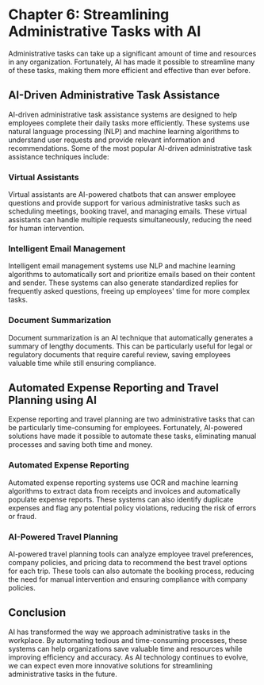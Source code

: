 Chapter 6: Streamlining Administrative Tasks with AI
====================================================

Administrative tasks can take up a significant amount of time and resources in any organization. Fortunately, AI has made it possible to streamline many of these tasks, making them more efficient and effective than ever before.

AI-Driven Administrative Task Assistance
----------------------------------------

AI-driven administrative task assistance systems are designed to help employees complete their daily tasks more efficiently. These systems use natural language processing (NLP) and machine learning algorithms to understand user requests and provide relevant information and recommendations. Some of the most popular AI-driven administrative task assistance techniques include:

### Virtual Assistants

Virtual assistants are AI-powered chatbots that can answer employee questions and provide support for various administrative tasks such as scheduling meetings, booking travel, and managing emails. These virtual assistants can handle multiple requests simultaneously, reducing the need for human intervention.

### Intelligent Email Management

Intelligent email management systems use NLP and machine learning algorithms to automatically sort and prioritize emails based on their content and sender. These systems can also generate standardized replies for frequently asked questions, freeing up employees' time for more complex tasks.

### Document Summarization

Document summarization is an AI technique that automatically generates a summary of lengthy documents. This can be particularly useful for legal or regulatory documents that require careful review, saving employees valuable time while still ensuring compliance.

Automated Expense Reporting and Travel Planning using AI
--------------------------------------------------------

Expense reporting and travel planning are two administrative tasks that can be particularly time-consuming for employees. Fortunately, AI-powered solutions have made it possible to automate these tasks, eliminating manual processes and saving both time and money.

### Automated Expense Reporting

Automated expense reporting systems use OCR and machine learning algorithms to extract data from receipts and invoices and automatically populate expense reports. These systems can also identify duplicate expenses and flag any potential policy violations, reducing the risk of errors or fraud.

### AI-Powered Travel Planning

AI-powered travel planning tools can analyze employee travel preferences, company policies, and pricing data to recommend the best travel options for each trip. These tools can also automate the booking process, reducing the need for manual intervention and ensuring compliance with company policies.

Conclusion
----------

AI has transformed the way we approach administrative tasks in the workplace. By automating tedious and time-consuming processes, these systems can help organizations save valuable time and resources while improving efficiency and accuracy. As AI technology continues to evolve, we can expect even more innovative solutions for streamlining administrative tasks in the future.
